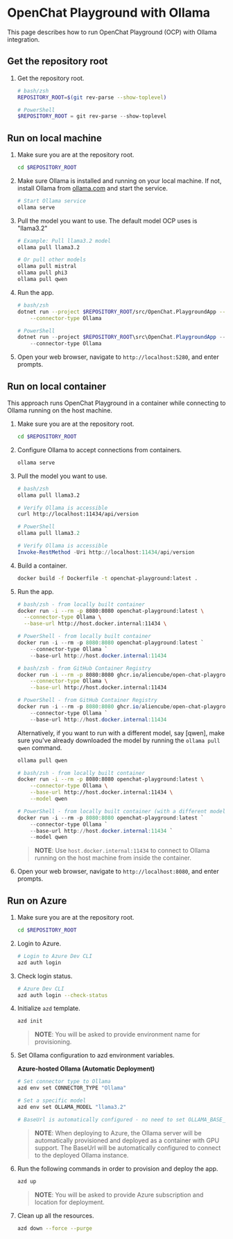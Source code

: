 # OpenChat Playground with Ollama

This page describes how to run OpenChat Playground (OCP) with Ollama integration.

## Get the repository root

1. Get the repository root.

    ```bash
    # bash/zsh
    REPOSITORY_ROOT=$(git rev-parse --show-toplevel)
    ```

    ```powershell
    # PowerShell
    $REPOSITORY_ROOT = git rev-parse --show-toplevel
    ```

## Run on local machine

1. Make sure you are at the repository root.

    ```bash
    cd $REPOSITORY_ROOT
    ```

1. Make sure Ollama is installed and running on your local machine. If not, install Ollama from [ollama.com](https://ollama.com/) and start the service.

    ```bash
    # Start Ollama service
    ollama serve
    ```

1. Pull the model you want to use. The default model OCP uses is "llama3.2"

    ```bash
    # Example: Pull llama3.2 model
    ollama pull llama3.2
    
    # Or pull other models
    ollama pull mistral
    ollama pull phi3
    ollama pull qwen
    ```

1. Run the app.

    ```bash
    # bash/zsh
    dotnet run --project $REPOSITORY_ROOT/src/OpenChat.PlaygroundApp -- \
        --connector-type Ollama
    ```

    ```powershell
    # PowerShell
    dotnet run --project $REPOSITORY_ROOT\src\OpenChat.PlaygroundApp -- `
        --connector-type Ollama
    ```


1. Open your web browser, navigate to `http://localhost:5280`, and enter prompts.

## Run on local container

This approach runs OpenChat Playground in a container while connecting to Ollama running on the host machine.

1. Make sure you are at the repository root.

    ```bash
    cd $REPOSITORY_ROOT
    ```

1. Configure Ollama to accept connections from containers.

    ```bash
    ollama serve
    ```

1. Pull the model you want to use.

    ```bash
    # bash/zsh
    ollama pull llama3.2
    
    # Verify Ollama is accessible
    curl http://localhost:11434/api/version
    ```
    
    ```powershell
    # PowerShell
    ollama pull llama3.2
    
    # Verify Ollama is accessible
    Invoke-RestMethod -Uri http://localhost:11434/api/version
    ```


1. Build a container.

    ```bash
    docker build -f Dockerfile -t openchat-playground:latest .
    ```

1. Run the app.

    ```bash
    # bash/zsh - from locally built container
    docker run -i --rm -p 8080:8080 openchat-playground:latest \
      --connector-type Ollama \
      --base-url http://host.docker.internal:11434 \
    ```

    ```powershell
    # PowerShell - from locally built container
    docker run -i --rm -p 8080:8080 openchat-playground:latest `
        --connector-type Ollama `
        --base-url http://host.docker.internal:11434
    ```

    ```bash
    # bash/zsh - from GitHub Container Registry
    docker run -i --rm -p 8080:8080 ghcr.io/aliencube/open-chat-playground/openchat-playground:latest\
        --connector-type Ollama \
        --base-url http://host.docker.internal:11434
    ```
    
    ```powershell
    # PowerShell - from GitHub Container Registry
    docker run -i --rm -p 8080:8080 ghcr.io/aliencube/open-chat-playground/openchat-playground:latest `
        --connector-type Ollama `
        --base-url http://host.docker.internal:11434
    ```
    Alternatively, if you want to run with a different model, say [qwen], make sure you've already downloaded the model by running the `ollama pull qwen` command.

    ```bash
    ollama pull qwen
    ```

    ```bash
    # bash/zsh - from locally built container
    docker run -i --rm -p 8080:8080 openchat-playground:latest \
        --connector-type Ollama \
        --base-url http://host.docker.internal:11434 \
        --model qwen
    ```

    ```powershell
    # PowerShell - from locally built container (with a different model)
    docker run -i --rm -p 8080:8080 openchat-playground:latest `
        --connector-type Ollama `
        --base-url http://host.docker.internal:11434 `
        --model qwen
    ```

   > **NOTE**: Use `host.docker.internal:11434` to connect to Ollama running on the host machine from inside the container.

1. Open your web browser, navigate to `http://localhost:8080`, and enter prompts.

## Run on Azure

1. Make sure you are at the repository root.

    ```bash
    cd $REPOSITORY_ROOT
    ```

1. Login to Azure.

    ```bash
    # Login to Azure Dev CLI
    azd auth login
    ```

1. Check login status.

    ```bash
    # Azure Dev CLI
    azd auth login --check-status
    ```

1. Initialize `azd` template.

    ```bash
    azd init
    ```

   > **NOTE**: You will be asked to provide environment name for provisioning.

1. Set Ollama configuration to azd environment variables.
    
    **Azure-hosted Ollama (Automatic Deployment)**

    ```bash
    # Set connector type to Ollama
    azd env set CONNECTOR_TYPE "Ollama"
    
    # Set a specific model
    azd env set OLLAMA_MODEL "llama3.2"
    
    # BaseUrl is automatically configured - no need to set OLLAMA_BASE_URL
    ```
    
    > **NOTE**: When deploying to Azure, the Ollama server will be automatically provisioned and deployed as a container with GPU support. The BaseUrl will be automatically configured to connect to the deployed Ollama instance.

1. Run the following commands in order to provision and deploy the app.

    ```bash
    azd up
    ```

   > **NOTE**: You will be asked to provide Azure subscription and location for deployment.

1. Clean up all the resources.

    ```bash
    azd down --force --purge
    ```
